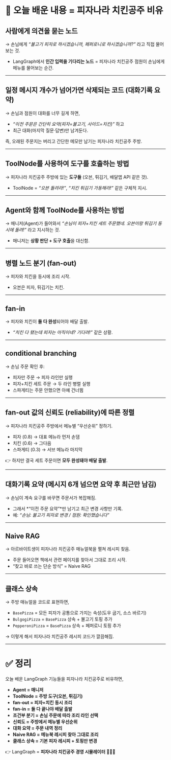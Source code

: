 # 🍕 오늘 배운 내용 = 피자나라 치킨공주 비유

## 사람에게 의견을 묻는 노드
→ 손님에게 *“불고기 피자로 하시겠습니까, 페퍼로니로 하시겠습니까?”* 라고 직접 물어보는 것.  
- LangGraph에서 **인간 입력을 기다리는 노드** = 피자나라 치킨공주 점원이 손님에게 메뉴를 물어보는 순간.  

---

## 일정 메시지 개수가 넘어가면 삭제되는 코드 (대화기록 요약)
→ 손님과 점원이 대화를 너무 길게 하면,  
- *“이전 주문은 간단히 요약(피자=불고기, 사이드=치킨)”* 하고  
- 최근 대화(마지막 질문·답변)만 남겨둔다.  

즉, 오래된 주문지는 버리고 간단한 메모만 남기는 피자나라 치킨공주 주방.  

---

## ToolNode를 사용하여 도구를 호출하는 방법
→ 피자나라 치킨공주 주방에 있는 **도구들** (오븐, 튀김기, 배달앱 API 같은 것).  
- ToolNode = *“오븐 돌려라!”*, *“치킨 튀김기 가동해라!”* 같은 구체적 지시.  

---

## Agent와 함께 ToolNode를 사용하는 방법
→ 매니저(Agent)가 들어와서 *“손님이 피자+치킨 세트 주문했네. 오븐이랑 튀김기 동시에 돌려!”* 라고 지시하는 것.  
- 매니저는 **상황 판단 + 도구 호출**을 대신함.  

---

## 병렬 노드 분기 (fan-out)
→ 피자와 치킨을 동시에 조리 시작.  
- 오븐은 피자, 튀김기는 치킨.  

---

## fan-in
→ 피자와 치킨이 **둘 다 완성**되어야 배달 출발.  
- *“치킨 다 됐는데 피자는 아직이네? 기다려!”* 같은 상황.  

---

## conditional branching
→ 손님 주문 확인 후:  
- 피자만 주문 → 피자 라인만 실행  
- 피자+치킨 세트 주문 → 두 라인 병렬 실행  
- 스파게티는 주문 안했으면 아예 건너뜀  

---

## fan-out 값의 신뢰도 (reliability)에 따른 정렬
→ 피자나라 치킨공주 주방에서 메뉴별 “우선순위” 정하기.  
- 피자 (0.8) → 대표 메뉴라 먼저 손댐  
- 치킨 (0.6) → 그다음  
- 스파게티 (0.3) → 서브 메뉴라 마지막  

👉 하지만 결국 세트 주문이면 **모두 완성돼야 배달 출발**.  

---

## 대화기록 요약 (메시지 6개 넘으면 요약 후 최근만 남김)
→ 손님이 계속 요구를 바꾸면 주문서가 복잡해짐.  
- 그래서 *“이전 주문 요약”*만 남기고 최근 변경 사항만 기록.  
- 예: *“손님: 불고기 피자로 변경 / 점원: 확인했습니다”*  

---

## Naive RAG
→ 아르바이트생이 피자나라 치킨공주 매뉴얼북을 펼쳐 레시피 찾음.  
- 주문 들어오면 책에서 관련 페이지를 찾아서 그대로 조리 시작.  
- “찾고 바로 쓰는 단순 방식” = Naive RAG  

---

## 클래스 상속
→ 주방 매뉴얼을 코드로 표현하면,  
- `BasePizza` = 모든 피자가 공통으로 가지는 속성(도우 굽기, 소스 바르기)  
- `BulgogiPizza` = `BasePizza` 상속 + 불고기 토핑 추가  
- `PepperoniPizza` = `BasePizza` 상속 + 페퍼로니 토핑 추가  

→ 이렇게 해서 피자나라 치킨공주 레시피 코드가 깔끔해짐.  

---

# ✅ 정리
오늘 배운 LangGraph 기능들을 피자나라 치킨공주로 비유하면,  

- **Agent = 매니저**  
- **ToolNode = 주방 도구(오븐, 튀김기)**  
- **fan-out = 피자+치킨 동시 조리**  
- **fan-in = 둘 다 끝나야 배달 출발**  
- **조건부 분기 = 손님 주문에 따라 조리 라인 선택**  
- **신뢰도 = 주방에서 메뉴별 우선순위**  
- **대화 요약 = 주문 내역 정리**  
- **Naive RAG = 메뉴북 레시피 찾아 그대로 조리**  
- **클래스 상속 = 기본 피자 레시피 + 토핑만 변경**  

👉 LangGraph = **피자나라 치킨공주 경영 시뮬레이터** 🍕🐔🍝
